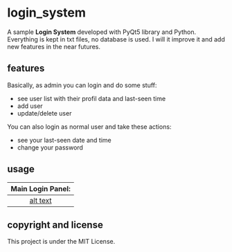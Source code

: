 # login_system
A sample **Login System** developed with PyQt5 library and Python.
Everything is kept in txt files, no database is used.
I will it improve it and add new features in the near futures.

## features

Basically, as admin you can login and do some stuff:
  + see user list with their profil data and last-seen time
  + add user
  + update/delete user
  
You can also login as normal user and take these actions:
  + see your last-seen date and time
  + change your password
  
## usage

| **Main Login Panel:** |
|:--:| 
| [alt text](https://github.com/halilgithub/login_system/blob/master/screen_shots/main_window.png "Main Login Panel") | 


## copyright and license
This project is under the MIT License.

